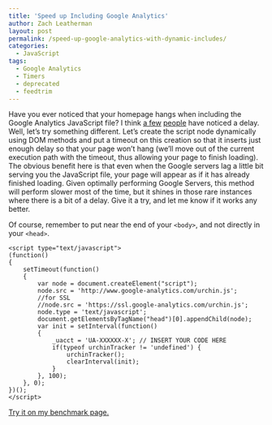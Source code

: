 ```yaml
---
title: 'Speed up Including Google Analytics'
author: Zach Leatherman
layout: post
permalink: /speed-up-google-analytics-with-dynamic-includes/
categories:
  - JavaScript
tags:
  - Google Analytics
  - Timers
  - deprecated
  - feedtrim
---
```


Have you ever noticed that your homepage hangs when including the Google Analytics JavaScript file? I think [a few][1] [people][2] have noticed a delay. Well, let’s try something different. Let’s create the script node dynamically using DOM methods and put a timeout on this creation so that it inserts just enough delay so that your page won’t hang (we’ll move out of the current execution path with the timeout, thus allowing your page to finish loading). The obvious benefit here is that even when the Google servers lag a little bit serving you the JavaScript file, your page will appear as if it has already finished loading. Given optimally performing Google Servers, this method will perform slower most of the time, but it shines in those rare instances where there is a bit of a delay. Give it a try, and let me know if it works any better.

 [1]: http://nutrun.com/weblog/does-google-analytics-make-your-pages-slow/
 [2]: http://resistmedia.net/blog/2007/10/02/get-rid-of-google-analytics/

Of course, remember to put near the end of your `<body>`, and not directly in your `<head>`.

    
    <script type="text/javascript">
    (function()
    {
        setTimeout(function()
        {
            var node = document.createElement("script");
            node.src = 'http://www.google-analytics.com/urchin.js';
            //for SSL
            //node.src = 'https://ssl.google-analytics.com/urchin.js';
            node.type = 'text/javascript';
            document.getElementsByTagName("head")[0].appendChild(node);
            var init = setInterval(function()
            {
                _uacct = 'UA-XXXXXX-X'; // INSERT YOUR CODE HERE
                if(typeof urchinTracker != 'undefined') {
                    urchinTracker();
                    clearInterval(init);
                }
            }, 100);
        }, 0);
    })();
    </script>

[Try it on my benchmark page.][3]

 [3]: http://www.zachleat.com/Projects/googleAnalytics/
